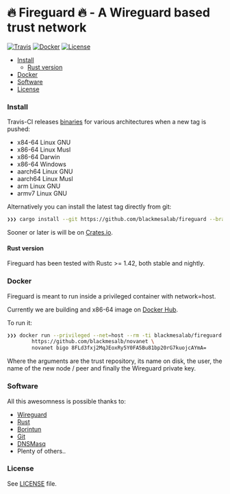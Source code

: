 # 🔥 Fireguard 🔥 - A Wireguard based trust network
[![Travis](https://img.shields.io/travis/blackmesalab/fireguard?style=for-the-badge)](https://travis-ci.org/github/blackmesalab/fireguard)
[![Docker](https://img.shields.io/docker/v/blackmesalab/fireguard?sort=semver&style=for-the-badge)](https://hub.docker.com/r/blackmesalab/fireguard/)
[![License](https://img.shields.io/badge/license-MIT-blue?style=for-the-badge)](https://github.com/crisidev/qrsync/blob/master/LICENSE)

- [Install](#install)
  - [Rust version](#rust-version)
- [Docker](#docker)
- [Software](#software)
- [License](#license)

### Install
Travis-CI releases [binaries](https://github.com/blackmesalab/fireguard/releases) for various architectures when a new tag is pushed:
* x84-64 Linux GNU
* x86-64 Linux Musl
* x86-64 Darwin
* x86-64 Windows
* aarch64 Linux GNU
* aarch64 Linux Musl
* arm Linux GNU
* armv7 Linux GNU

Alternatively you can install the latest tag directly from git:
```sh
❯❯❯ cargo install --git https://github.com/blackmesalab/fireguard --branch main
```

Sooner or later is will be on [Crates.io](https://crates.io).

#### Rust version
Fireguard has been tested with Rustc >= 1.42, both stable and nightly.

### Docker
Fireguard is meant to run inside a privileged container with network=host. 

Currently we are building and x86-64 image on [Docker Hub](https://hub.docker.com/r/blackmesalab/fireguard/).

To run it:

```sh
❯❯❯ docker run --privileged --net=host --rm -ti blackmesalab/fireguard \
        https://github.com/blackmesalb/novanet \
        novanet bigo 8FLd3fxj2MqJEoxRy5Y0FA5Bu81bp20rG7kuojcAYmA= 
```

Where the arguments are the trust repository, its name on disk, the user, the name of the new node / peer and finally the Wireguard private key.

### Software
All this awesomness is possible thanks to:
* [Wireguard](https://www.wireguard.com/)
* [Rust](https://www.rust-lang.org/)
* [Borintun](https://github.com/cloudflare/boringtun)
* [Git](https://git-scm.com/)
* [DNSMasq](http://www.thekelleys.org.uk/dnsmasq/doc.html)
* Plenty of others..

### License
See [LICENSE](https://github.com/blackmesalab/fireguard/blob/master/LICENSE) file.

